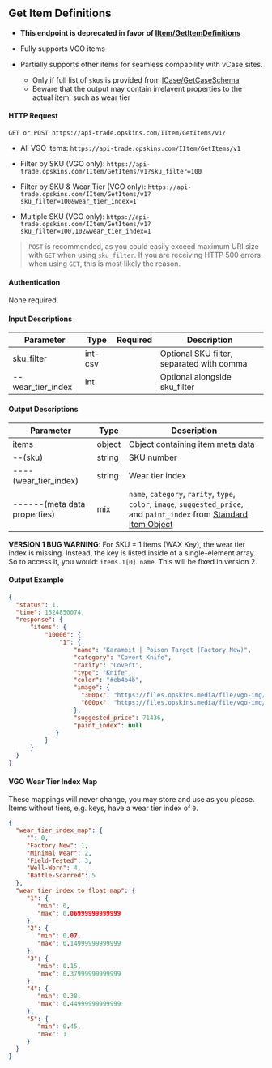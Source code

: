 ## Get Item Definitions

- **This endpoint is deprecated in favor of [IItem/GetItemDefinitions](/IItem/GetItemDefinitions.md)**

- Fully supports VGO items
- Partially supports other items for seamless compability with vCase sites.
  - Only if full list of `skus` is provided from [ICase/GetCaseSchema](/ICase/GetCaseSchema.md)
  - Beware that the output may contain irrelavent properties to the actual item, such as wear tier

#### HTTP Request

`GET or POST https://api-trade.opskins.com/IItem/GetItems/v1/`

- All VGO items: `https://api-trade.opskins.com/IItem/GetItems/v1`

- Filter by SKU (VGO only): `https://api-trade.opskins.com/IItem/GetItems/v1?sku_filter=100`

- Filter by SKU & Wear Tier (VGO only): `https://api-trade.opskins.com/IItem/GetItems/v1?sku_filter=100&wear_tier_index=1`

- Multiple SKU (VGO only): `https://api-trade.opskins.com/IItem/GetItems/v1?sku_filter=100,102&wear_tier_index=1`

> `POST` is recommended, as you could easily exceed maximum URI size with `GET` when using `sku_filter`. If you are receiving HTTP 500 errors when using `GET`, this is most likely the reason.

#### Authentication

None required.

#### Input Descriptions

Parameter | Type | Required   | Description
--------- | -----| :--------: | -----------
sku_filter| int-csv |  | Optional SKU filter, separated with comma
--wear_tier_index | int |  | Optional alongside sku_filter

#### Output Descriptions
Parameter | Type | Description
--------- | ---- | -----------
items | object | Object containing item meta data
--(sku) | string | SKU number
----(wear_tier_index) | string | Wear tier index
------(meta data properties) | mix | `name`, `category`, `rarity`, `type`, `color`, `image`, `suggested_price`, and `paint_index` from [Standard Item Object](/IItem.md#standard-item-object)

**VERSION 1 BUG WARNING**: For SKU = 1 items (WAX Key), the wear tier index is missing.  Instead, the key is listed inside of a single-element array.  So to access it, you would: `items.1[0].name`.  This will be fixed in version 2.

#### Output Example
```json
{
  "status": 1,
  "time": 1524850074,
  "response": {
      "items": {
          "10006": {
              "1": {
                  "name": "Karambit | Poison Target (Factory New)",
                  "category": "Covert Knife",
                  "rarity": "Covert",
                  "type": "Knife",
                  "color": "#eb4b4b",
                  "image": {
                    "300px": "https://files.opskins.media/file/vgo-img/item/karambit-poison-target-factory-new-300.png",
                    "600px": "https://files.opskins.media/file/vgo-img/item/karambit-poison-target-factory-new-600.png"
                  },
                  "suggested_price": 71436,
                  "paint_index": null
             }
          }
      }
  }
}
```

#### VGO Wear Tier Index Map
These mappings will never change, you may store and use as you please.
Items without tiers, e.g. keys, have a wear tier index of `0`.
```json
{
  "wear_tier_index_map": {
     "": 0,
     "Factory New": 1,
     "Minimal Wear": 2,
     "Field-Tested": 3,
     "Well-Worn": 4,
     "Battle-Scarred": 5
  },
  "wear_tier_index_to_float_map": {
     "1": {
        "min": 0,
        "max": 0.06999999999999
     },
     "2": {
        "min": 0.07,
        "max": 0.14999999999999
     },
     "3": {
        "min": 0.15,
        "max": 0.37999999999999
     },
     "4": {
        "min": 0.38,
        "max": 0.44999999999999
     },
     "5": {
        "min": 0.45,
        "max": 1
     }
  }
}
```
